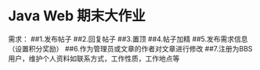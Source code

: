 # Java Web 期末大作业

需求：
##1.发布帖子
##2.回复帖子
##3.置顶
##4.帖子加精
##5.发布需求信息（设置积分奖励）
##6.作为管理员或文章的作者对文章进行修改
##7.注册为BBS用户，维护个人资料如联系方式，工作性质，工作地点等
